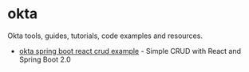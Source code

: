 # okta
Okta tools, guides, tutorials, code examples and resources.


- [okta spring boot react crud example](https://github.com/oktadeveloper/okta-spring-boot-react-crud-example) - Simple CRUD with React and Spring Boot 2.0

